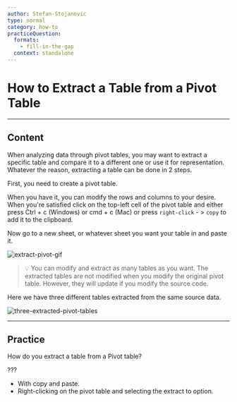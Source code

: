 ```yaml
---
author: Stefan-Stojanovic
type: normal
category: how-to
practiceQuestion:
  formats:
    - fill-in-the-gap
  context: standalone
---
```


# How to Extract a Table from a Pivot Table


---

## Content

When analyzing data through pivot tables, you may want to extract a specific table and compare it to a different one or use it for representation. Whatever the reason, extracting a table can be done in 2 steps.

First, you need to create a pivot table.

When you have it, you can modify the rows and columns to your desire. When you're satisfied click on the top-left cell of the pivot table and either press Ctrl + c (Windows) or cmd + c (Mac) or press `right-click` - > `copy` to add it to the clipboard. 

Now go to a new sheet, or whatever sheet you want your table in and paste it.

![extract-pivot-gif](https://img.enkipro.com/70ebfe7f7dcf39b34632087d6822b068.gif)

> 💡 You can modify and extract as many tables as you want. The extracted tables are not modified when you modify the original pivot table. However, they will update if you modify the source code.

Here we have three different tables extracted from the same source data.

![three-extracted-pivot-tables](https://img.enkipro.com/b8981fdeba86cea84c88206d64f77a03.png)


---

## Practice

How do you extract a table from a Pivot table?

???

- With copy and paste.
- Right-clicking on the pivot table and selecting the extract to option.
